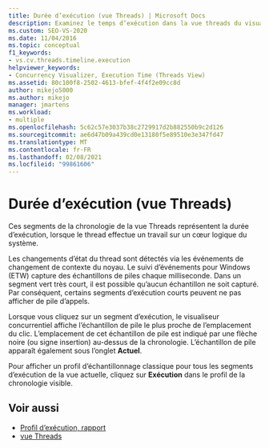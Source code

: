 ```yaml
---
title: Durée d’exécution (vue Threads) | Microsoft Docs
description: Examinez le temps d’exécution dans la vue threads du visualiseur concurrentiel. Le temps d’exécution est représenté par des segments qui indiquent quand un thread fonctionne activement sur un cœur logique.
ms.custom: SEO-VS-2020
ms.date: 11/04/2016
ms.topic: conceptual
f1_keywords:
- vs.cv.threads.timeline.execution
helpviewer_keywords:
- Concurrency Visualizer, Execution Time (Threads View)
ms.assetid: 80c100f8-2502-4613-bfef-4f4f2e09cc8d
author: mikejo5000
ms.author: mikejo
manager: jmartens
ms.workload:
- multiple
ms.openlocfilehash: 5c62c57e3037b38c2729917d2b882550b9c2d126
ms.sourcegitcommit: ae6d47b09a439cd0e13180f5e89510e3e347fd47
ms.translationtype: MT
ms.contentlocale: fr-FR
ms.lasthandoff: 02/08/2021
ms.locfileid: "99861606"
---
```

# <a name="execution-time-threads-view"></a>Durée d’exécution (vue Threads)
Ces segments de la chronologie de la vue Threads représentent la durée d’exécution, lorsque le thread effectue un travail sur un cœur logique du système.

 Les changements d’état du thread sont détectés via les événements de changement de contexte du noyau. Le suivi d’événements pour Windows (ETW) capture des échantillons de piles chaque milliseconde. Dans un segment vert très court, il est possible qu’aucun échantillon ne soit capturé. Par conséquent, certains segments d’exécution courts peuvent ne pas afficher de pile d’appels.

 Lorsque vous cliquez sur un segment d’exécution, le visualiseur concurrentiel affiche l’échantillon de pile le plus proche de l’emplacement du clic. L’emplacement de cet échantillon de pile est indiqué par une flèche noire (ou signe insertion) au-dessus de la chronologie. L’échantillon de pile apparaît également sous l’onglet **Actuel**.

 Pour afficher un profil d’échantillonnage classique pour tous les segments d’exécution de la vue actuelle, cliquez sur **Exécution** dans le profil de la chronologie visible.

## <a name="see-also"></a>Voir aussi
- [Profil d’exécution, rapport](../profiling/execution-profile-report.md)
- [vue Threads](../profiling/threads-view-parallel-performance.md)